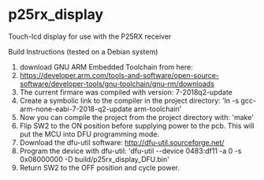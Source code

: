 # p25rx_display
Touch-lcd display for use with the P25RX receiver

Build Instructions (tested on a Debian system)

1) download GNU ARM Embedded Toolchain from here:
2) https://developer.arm.com/tools-and-software/open-source-software/developer-tools/gnu-toolchain/gnu-rm/downloads
3) The current firmare was compiled with version: 7-2018q2-update
4) Create a symbolic link to the compiler in the project directory:  'ln -s gcc-arm-none-eabi-7-2018-q2-update arm-toolchain'
5) Now you can compile the project from the project directory with:  'make'
6) Flip SW2 to the ON position before supplying power to the pcb. This will put the MCU into DFU programming mode.
7) Download the dfu-util software: http://dfu-util.sourceforge.net/
8) Program the device with dfu-util:   'dfu-util --device 0483:df11 -a 0 -s 0x08000000 -D build/p25rx_display_DFU.bin'
9) Return SW2 to the OFF position and cycle power.
